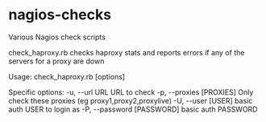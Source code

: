 nagios-checks
=============

Various Nagios check scripts

check_haproxy.rb checks haproxy stats and reports errors if any of the servers for a proxy are down

Usage: check_haproxy.rb [options]

Specific options:
    -u, --url URL                    URL to check
    -p, --proxies [PROXIES]          Only check these proxies (eg proxy1,proxy2,proxylive)
    -U, --user [USER]                basic auth USER to login as
    -P, --password [PASSWORD]        basic auth PASSWORD

